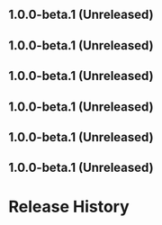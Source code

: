 ## 1.0.0-beta.1 (Unreleased)


## 1.0.0-beta.1 (Unreleased)


## 1.0.0-beta.1 (Unreleased)


## 1.0.0-beta.1 (Unreleased)


## 1.0.0-beta.1 (Unreleased)


## 1.0.0-beta.1 (Unreleased)


# Release History


